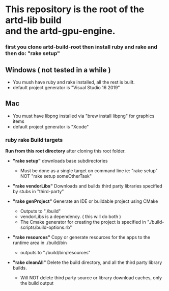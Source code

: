 # This repository is the root of the artd-lib build <br> and the artd-gpu-engine.


### first you clone artd-build-root then install ruby and rake and then do: "rake setup" 

## Windows ( not tested in a while )

* You mush have ruby and rake installed, all the rest is built.
* default project generator is "Visual Studio 16 2019"
## Mac

* You must have libpng installed via "brew install libpng" for graphics items
* default project generator is "Xcode"

### ruby rake Build targets

**Run from this root directory** after cloning this root folder.

* **"rake setup"** downloads base subdirectories
   * Must be done as a single target on command line ie: "rake setup" NOT "rake setup someOtherTask"

* **"rake vendorLibs"** Downloads and builds third party libraries specified by stubs in "third-party"

* **"rake genProject"** Generate an IDE or buildable project using CMake
  * Outputs to "./build" 
  * vendorLibs is a dependency. ( this will do both )  
  * The Cmake generator for creating the project is specified in "./build-scripts/build-options.rb" 

* **"rake resources"** Copy or generate resources for the apps to the runtime area in ./build/bin
  * outputs to "./build/bin/resources" 

* **"rake cleanAll"** Delete the build directory, and all the third party library builds.
   * Will NOT delete third party source or library download caches, only the build output 